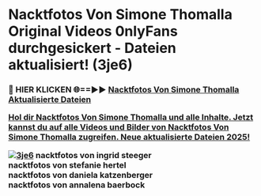 # Nacktfotos Von Simone Thomalla Original Videos 0nlyFans durchgesickert - Dateien aktualisiert! (3je6)

<h3>🔴 HIER KLICKEN 🌐==►► <a href="https://tinyurl.com/h6vf6nb8" rel="nofollow">Nacktfotos Von Simone Thomalla Aktualisierte Dateien

Hol dir Nacktfotos Von Simone Thomalla und alle Inhalte. Jetzt kannst du auf alle Videos und Bilder von Nacktfotos Von Simone Thomalla zugreifen. Neue aktualisierte Dateien 2025!

[![3je6](https://i.imgur.com/sD4kR3V.gif)](https://tinyurl.com/h6vf6nb8)
nacktfotos von ingrid steeger<br>
nacktfotos von stefanie hertel<br>
nacktfotos von daniela katzenberger<br>
nacktfotos von annalena baerbock